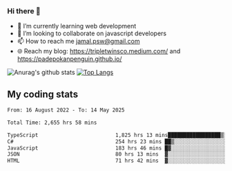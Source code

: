 ### Hi there 👋

<!--
**padepokanpenguin/padepokanpenguin** is a ✨ _special_ ✨ repository because its `README.md` (this file) appears on your GitHub profile.
-->

- 🌱 I’m currently learning  web development
- 👯 I’m looking to collaborate on javascript developers
- 📫 How to reach me jamal.psw@gmail.com
- 🌐 Reach my blog:
   https://tripletwinsco.medium.com/ and
   https://padepokanpenguin.github.io/

![Anurag's github stats](https://github-readme-stats.vercel.app/api?username=padepokanpenguin&count_private=true&disable_animations=false&show_icons=true&theme=default)
[![Top Langs](https://github-readme-stats.vercel.app/api/top-langs/?username=padepokanpenguin&theme=default&layout=compact)](https://github.com/padepokanpenguin)

## My coding stats

<!--START_SECTION:waka-->

```txt
From: 16 August 2022 - To: 14 May 2025

Total Time: 2,655 hrs 58 mins

TypeScript                         1,825 hrs 13 mins█████████████████▒░░░░░░░   68.72 %
C#                                 254 hrs 23 mins ██▒░░░░░░░░░░░░░░░░░░░░░░   09.58 %
JavaScript                         183 hrs 46 mins █▓░░░░░░░░░░░░░░░░░░░░░░░   06.92 %
JSON                               80 hrs 13 mins  ▓░░░░░░░░░░░░░░░░░░░░░░░░   03.02 %
HTML                               71 hrs 42 mins  ▓░░░░░░░░░░░░░░░░░░░░░░░░   02.70 %
```

<!--END_SECTION:waka-->


